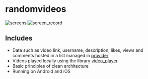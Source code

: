 # randomvideos

![screens](https://github.com/evest-dev/random-videos/assets/74104584/8e22cba7-d7b8-4a54-9f7e-5beea3c98c84)
![screen_record](https://github.com/evest-dev/random-videos/assets/74104584/d4ee7a4d-a2c5-440b-b4cb-3f019d83d6cf)

## Includes

- Data such as video link, username, description, likes, views and comments hosted in a list managed in [provider](https://pub.dev/packages/provider)
- Videos played locally using the library [video_player](https://pub.dev/packages/video_player)
- Basic principles of clean architecture
- Running on Android and iOS
